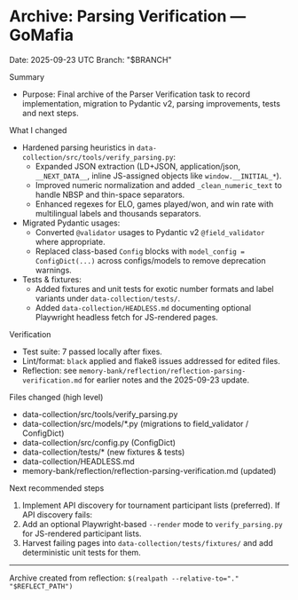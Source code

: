 # Archive: Parsing Verification — GoMafia

Date: 2025-09-23 UTC
Branch: "$BRANCH"

Summary
- Purpose: Final archive of the Parser Verification task to record implementation, migration to Pydantic v2, parsing improvements, tests and next steps.

What I changed
- Hardened parsing heuristics in `data-collection/src/tools/verify_parsing.py`:
  - Expanded JSON extraction (LD+JSON, application/json, `__NEXT_DATA__`, inline JS-assigned objects like `window.__INITIAL_*`).
  - Improved numeric normalization and added `_clean_numeric_text` to handle NBSP and thin-space separators.
  - Enhanced regexes for ELO, games played/won, and win rate with multilingual labels and thousands separators.
- Migrated Pydantic usages:
  - Converted `@validator` usages to Pydantic v2 `@field_validator` where appropriate.
  - Replaced class-based `Config` blocks with `model_config = ConfigDict(...)` across configs/models to remove deprecation warnings.
- Tests & fixtures:
  - Added fixtures and unit tests for exotic number formats and label variants under `data-collection/tests/`.
  - Added `data-collection/HEADLESS.md` documenting optional Playwright headless fetch for JS-rendered pages.

Verification
- Test suite: 7 passed locally after fixes.
- Lint/format: `black` applied and flake8 issues addressed for edited files.
- Reflection: see `memory-bank/reflection/reflection-parsing-verification.md` for earlier notes and the 2025-09-23 update.

Files changed (high level)
- data-collection/src/tools/verify_parsing.py
- data-collection/src/models/*.py (migrations to field_validator / ConfigDict)
- data-collection/src/config.py (ConfigDict)
- data-collection/tests/* (new fixtures & tests)
- data-collection/HEADLESS.md
- memory-bank/reflection/reflection-parsing-verification.md (updated)

Next recommended steps
1. Implement API discovery for tournament participant lists (preferred).  If API discovery fails:
2. Add an optional Playwright-based `--render` mode to `verify_parsing.py` for JS-rendered participant lists.
3. Harvest failing pages into `data-collection/tests/fixtures/` and add deterministic unit tests for them.

----
Archive created from reflection: `$(realpath --relative-to="." "$REFLECT_PATH")`
